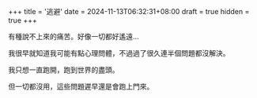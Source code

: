 +++
title = '逃避'
date = 2024-11-13T06:32:31+08:00
draft = true
hidden = true
+++

有種說不上來的痛苦。好像一切都好遙遠…

我很早就知道我可能有點心理問體，不過過了很久連半個問題都沒解決。

我只想一直跑開，跑到世界的盡頭。

但一切都沒用，這些問題遲早還是會跑上門來。
